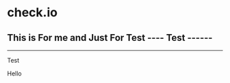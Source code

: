 # check.io
This is For me and Just For Test ----  Test ------
---------------------------------------


------------------------------------
Test

Hello
